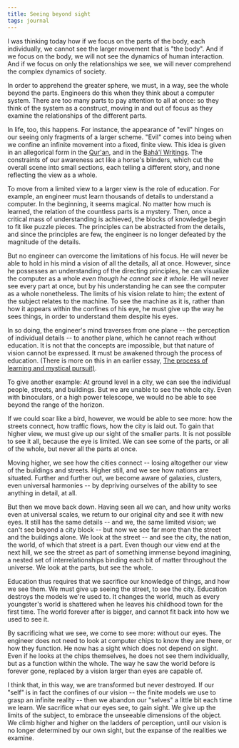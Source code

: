 ```yaml
---
title: Seeing beyond sight
tags: journal
---
```


I was thinking today how if we focus on the parts of the body, each
individually, we cannot see the larger movement that is "the body".  And
if we focus on the body, we will not see the dynamics of human
interaction.  And if we focus on only the relationships we see, we will
never comprehend the complex dynamics of society.

In order to apprehend the greater sphere, we must, in a way, see the
whole beyond the parts.  Engineers do this when they think about a
computer system.  There are too many parts to pay attention to all at
once: so they think of the system as a construct, moving in and out of
focus as they examine the relationships of the different parts.

In life, too, this happens.  For instance, the appearance of "evil"
hinges on our seeing only fragments of a larger scheme.  "Evil" comes
into being when we confine an infinite movement into a fixed, finite
view.  This idea is given in an allegorical form in the [Qur'an](http://www.islamic-awareness.org/Quran/Sources/BBarent.html), and in
the [Bahá'í Writings](http://www.northill.demon.co.uk/bahai/knowledg.htm).  The constraints of our awareness act like a
horse's blinders, which cut the overall scene into small sections, each
telling a different story, and none reflecting the view as a whole.

To move from a limited view to a larger view is the role of education.
For example, an engineer must learn thousands of details to understand a
computer.  In the beginning, it seems magical.  No matter how much is
learned, the relation of the countless parts is a mystery.  Then, once a
critical mass of understanding is achieved, the blocks of knowledge
begin to fit like puzzle pieces.  The principles can be abstracted from
the details, and since the principles are few, the engineer is no longer
defeated by the magnitude of the details.

But no engineer can overcome the limitations of his focus.  He will
never be able to hold in his mind a vision of all the details, all at
once.  However, since he possesses an understanding of the directing
principles, he can visualize the computer as a whole *even though he
cannot see it whole*.  He will never see every part at once, but by his
understanding he can see the computer as a whole nonetheless.  The
limits of his vision relate to him; the extent of the subject relates to
the machine.  To see the machine as it is, rather than how it appears
within the confines of his eye, he must give up the way he sees things,
in order to understand them despite his eyes.

In so doing, the engineer's mind traverses from one plane -- the
perception of individual details -- to another plane, which he cannot
reach without education.  It is not that the concepts are impossible,
but that nature of vision cannot be expressed.  It must be awakened
through the process of education.  (There is more on this in an earlier
essay, [The process of learning and mystical pursuit)](learning.and.mystical.pursuit).

To give another example: At ground level in a city, we can see the
individual people, streets, and buildings.  But we are unable to see the
whole city.  Even with binoculars, or a high power telescope, we would
no be able to see beyond the range of the horizon.

If we could soar like a bird, however, we would be able to see more: how
the streets connect, how traffic flows, how the city is laid out.  To
gain that higher view, we must give up our sight of the smaller parts.
It is not possible to see it all, because the eye is limited.  We can
see some of the parts, or all of the whole, but never all the parts at
once.

Moving higher, we see how the cities connect -- losing altogether our
view of the buildings and streets.  Higher still, and we see how nations
are situated.  Further and further out, we become aware of galaxies,
clusters, even universal harmonies -- by depriving ourselves of the
ability to see anything in detail, at all.

But then we move back down.  Having seen all we can, and how unity works
even at universal scales, we return to our original city and see it with
new eyes.  It still has the same details -- and we, the same limited
vision; we can't see beyond a city block -- but now we see far more than
the street and the buildings alone.  We look at the street -- and see
the city, the nation, the world, of which that street is a part.  Even
though our view end at the next hill, we see the street as part of
something immense beyond imagining, a nested set of interrelationships
binding each bit of matter throughout the universe.  We look at the
parts, but see the whole.

Education thus requires that we sacrifice our knowledge of things, and
how we see them.  We must give up seeing the street, to see the city.
Education destroys the models we're used to.  It changes the world, much
as every youngster's world is shattered when he leaves his childhood
town for the first time.  The world forever after is bigger, and cannot
fit back into how we used to see it.

By sacrificing what we see, we come to see more: without our eyes.  The
engineer does not need to look at computer chips to know they are there,
or how they function.  He now has a sight which does not depend on
sight.  Even if he looks at the chips themselves, he does not see them
individually, but as a function within the whole.  The way he saw the
world before is forever gone, replaced by a vision larger than eyes are
capable of.

I think that, in this way, we are transformed but never destroyed.  If
our "self" is in fact the confines of our vision -- the finite models we
use to grasp an infinite reality -- then we abandon our "selves" a
little bit each time we learn.  We sacrifice what our eyes see, to gain
sight.  We give up the limits of the subject, to embrace the unseeable
dimensions of the object.  We climb higher and higher on the ladders of
perception, until our vision is no longer determined by our own sight,
but the expanse of the realities we examine.


